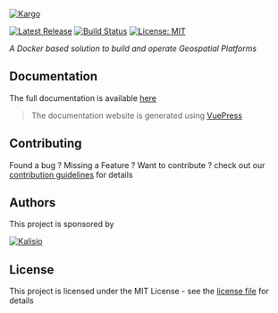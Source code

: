 [![Kargo](https://s3.eu-central-1.amazonaws.com/kalisioscope/kargo/kargo-logo-black-512x168.png)](https://kalisio.github.io/kargo/)

[![Latest Release](https://img.shields.io/github/v/tag/kalisio/kargo?sort=semver&label=latest)](https://github.com/kalisio/kargo/releases)
[![Build Status](https://travis-ci.org/kalisio/kargo.png?branch=master)](https://travis-ci.org/kalisio/kargo)
[![License: MIT](https://img.shields.io/badge/License-MIT-yellow.svg)](https://opensource.org/licenses/MIT)

_A Docker based solution to build and operate Geospatial Platforms_

## Documentation

The full documentation is available [here](https://kalisio.github.io/kargo/)

> The documentation website is generated using [VuePress](https://vuepress.vuejs.org/)

## Contributing

Found a bug ? Missing a Feature ? Want to contribute ? check out our [contribution guidelines](https://kalisio.github.io/kargo/about/contributing.html) for details

## Authors

This project is sponsored by 

[![Kalisio](https://s3.eu-central-1.amazonaws.com/kalisioscope/kalisio/kalisio-logo-black-256x84.png)](https://kalisio.com)

## License

This project is licensed under the MIT License - see the [license file](./docs/LICENSE.md) for details
